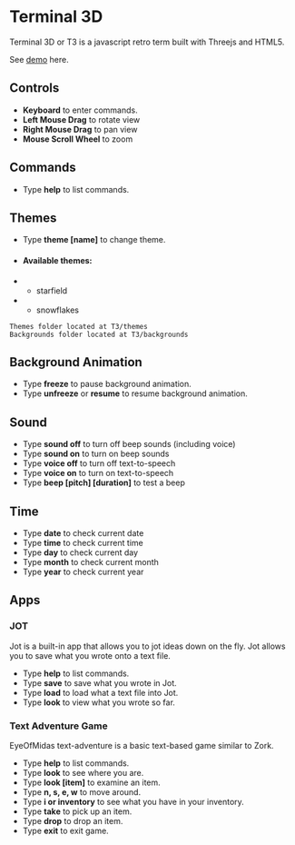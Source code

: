 # Terminal 3D
Terminal 3D or T3 is a javascript retro term built with Threejs and HTML5.

See [demo](http://p5yb14d3.github.io/Terminal3D/T3.html) here.

## Controls
* **Keyboard** to enter commands.
* **Left Mouse Drag** to rotate view
* **Right Mouse Drag** to pan view
* **Mouse Scroll Wheel** to zoom


## Commands
* Type **help** to list commands.
## Themes
* Type **theme [name]** to change theme. 

* #### Available themes:
* * starfield
* * snowflakes

``` 
Themes folder located at T3/themes
Backgrounds folder located at T3/backgrounds 
```

## Background Animation
* Type **freeze** to pause background animation.
* Type **unfreeze** or **resume** to resume background animation.

## Sound
* Type **sound off** to turn off beep sounds (including voice)
* Type **sound on** to turn on beep sounds
* Type **voice off** to turn off text-to-speech
* Type **voice on** to turn on text-to-speech
* Type **beep [pitch] [duration]** to test a beep

## Time
* Type **date** to check current date
* Type **time** to check current time
* Type **day** to check current day
* Type **month** to check current month
* Type **year** to check current year

## Apps
### JOT
Jot is a built-in app that allows you to jot ideas down on the fly. Jot allows you to save what you wrote onto a text file. 
* Type **help** to list commands.
* Type **save** to save what you wrote in Jot.
* Type **load** to load what a text file into Jot.
* Type **look** to view what you wrote so far. 

### Text Adventure Game
EyeOfMidas text-adventure is a basic text-based game similar to Zork.
* Type **help** to list commands.
* Type **look** to see where you are.
* Type **look [item]** to examine an item.
* Type **n, s, e, w** to move around.
* Type **i or inventory** to see what you have in your inventory.
* Type **take** to pick up an item.
* Type **drop** to drop an item.
* Type **exit** to exit game.
